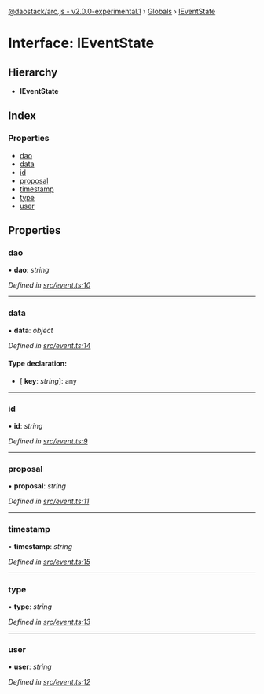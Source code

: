 [@daostack/arc.js - v2.0.0-experimental.1](../README.md) › [Globals](../globals.md) › [IEventState](ieventstate.md)

# Interface: IEventState

## Hierarchy

* **IEventState**

## Index

### Properties

* [dao](ieventstate.md#dao)
* [data](ieventstate.md#data)
* [id](ieventstate.md#id)
* [proposal](ieventstate.md#proposal)
* [timestamp](ieventstate.md#timestamp)
* [type](ieventstate.md#type)
* [user](ieventstate.md#user)

## Properties

###  dao

• **dao**: *string*

*Defined in [src/event.ts:10](https://github.com/daostack/arc.js/blob/6c661ff/src/event.ts#L10)*

___

###  data

• **data**: *object*

*Defined in [src/event.ts:14](https://github.com/daostack/arc.js/blob/6c661ff/src/event.ts#L14)*

#### Type declaration:

* \[ **key**: *string*\]: any

___

###  id

• **id**: *string*

*Defined in [src/event.ts:9](https://github.com/daostack/arc.js/blob/6c661ff/src/event.ts#L9)*

___

###  proposal

• **proposal**: *string*

*Defined in [src/event.ts:11](https://github.com/daostack/arc.js/blob/6c661ff/src/event.ts#L11)*

___

###  timestamp

• **timestamp**: *string*

*Defined in [src/event.ts:15](https://github.com/daostack/arc.js/blob/6c661ff/src/event.ts#L15)*

___

###  type

• **type**: *string*

*Defined in [src/event.ts:13](https://github.com/daostack/arc.js/blob/6c661ff/src/event.ts#L13)*

___

###  user

• **user**: *string*

*Defined in [src/event.ts:12](https://github.com/daostack/arc.js/blob/6c661ff/src/event.ts#L12)*
